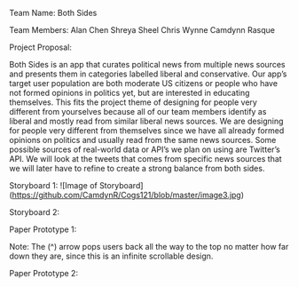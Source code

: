 Team Name:
Both Sides

Team Members: 
Alan Chen
Shreya Sheel 
Chris Wynne
Camdynn Rasque

Project Proposal: 

Both Sides is an app that curates political news from multiple news sources and presents them in categories labelled liberal and conservative. Our app’s target user population are both  moderate US citizens or people who have not formed opinions in politics yet, but are interested in educating themselves. This fits the project theme of designing for people very different from yourselves because all of our team members identify as liberal and mostly read from similar liberal news sources. We are designing for people very different from themselves since we have all already formed opinions on politics and usually read from the same news sources. Some possible sources of real-world data or API’s we plan on using are Twitter’s API.  We will look at the tweets that comes from specific news sources that we will later have to refine to create a strong balance from both sides.

Storyboard 1: 
![Image of Storyboard]
(https://github.com/CamdynR/Cogs121/blob/master/image3.jpg)




















Storyboard 2: 



























Paper Prototype 1: 













Note: The (^) arrow pops users back all the way to the top no matter how far down they are, since this is an infinite scrollable design.



Paper Prototype 2: 



























